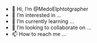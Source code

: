 - 👋 Hi, I’m @MedoElphtotgrapher
- 👀 I’m interested in ...
- 🌱 I’m currently learning ...
- 💞️ I’m looking to collaborate on ...
- 📫 How to reach me ...

<!---
MedoElphtotgrapher/MedoElphtotgrapher is a ✨ special ✨ repository because its `README.md` (this file) appears on your GitHub profile.
You can click the Preview link to take a look at your changes.
--->

